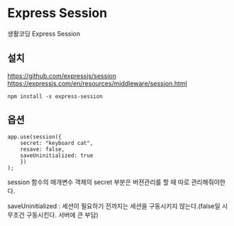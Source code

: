 # Express Session

생활코딩 Express Session

## 설치

https://github.com/expressjs/session
https://expressjs.com/en/resources/middleware/session.html

    npm install -s express-session

## 옵션

    app.use(session({
        secret: "keyboard cat",
        resave: false,
        saveUninitialized: true
        })
    );

session 함수의 매개변수 객체의 secret 부분은 버젼관리를 할 때 따로 관리해줘야한다.

saveUninitialized : 세션이 필요하기 전까지는 세션을 구동시키지 않는다.(false일 시 무조건 구동시킨다. 서버에 큰 부담)
